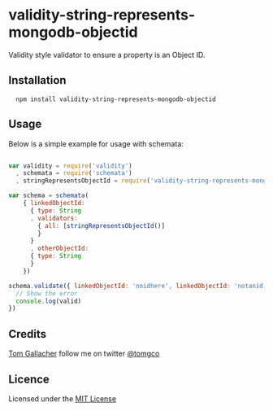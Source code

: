 validity-string-represents-mongodb-objectid
===========================================

Validity style validator to ensure a property is an Object ID.

## Installation

      npm install validity-string-represents-mongodb-objectid

## Usage

Below is a simple example for usage with schemata:

```js

var validity = require('validity')
  , schemata = require('schemata')
  , stringRepresentsObjectId = require('validity-string-represents-mongodb-objectid')

var schema = schemata(
    { linkedObjectId:
      { type: String
      , validators:
        { all: [stringRepresentsObjectId()]
        }
      }
      , otherObjectId:
      { type: String
      }
    })

schema.validate({ linkedObjectId: 'noidhere', linkedObjectId: 'notanid' }, function (error, valid) {
  // Show the error
  console.log(valid)
})

```

## Credits
[Tom Gallacher](https://github.com/tomgco/) follow me on twitter [@tomgco](http://twitter.com/tomgco)

## Licence
Licensed under the [MIT License](http://opensource.org/licenses/MIT)
